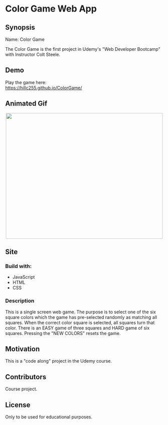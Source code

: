 #  Color Game Web App

## Synopsis

Name:   Color Game

The Color Game is the first project in Udemy's "Web Developer Bootcamp" with Instructor Colt Steele.  

## Demo

Play the game here: </br>
https://hillc255.github.io/ColorGame/

## Animated Gif

<p align="center">
 <kbd><img width="500" height="400" src="readme_assets/	ColorGame.gif"></kbd>
</p>

## Site

### Build with:

- JavaScript
- HTML
- CSS

### Description

This is a single screen web game.  The purpose is to select one of the six square colors which the game has pre-selected randomly as matching all squares. When the correct color square is selected, all squares turn that color.  There is an EASY game of three squares and HARD game of six squares.  Pressing the "NEW COLORS" resets the game.

## Motivation

This is a "code along" project in the Udemy course.

## Contributors

Course project.

## License

Only to be used for educational purposes.

